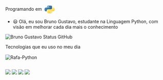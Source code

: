 Programando em </div>
<img align="center" alt="Rafa-Python" height="30" width="40" src="https://raw.githubusercontent.com/devicons/devicon/master/icons/python/python-original.svg">
</div>

- 😃 Olá, eu sou Bruno Gustavo, estudante na Linguagem Python, com visão em melhorar cada dia mais o conhecimento
  

 ![Bruno Gustavo Status GitHub](https://github-readme-stats.vercel.app/api?username=Bruno-lg-python&show_icons=true&theme=radical)
 
</div>

Tecnologias que eu uso no meu dia 

</div>
<img align="center" alt="Rafa-Python" height="50" width="150" 
  src="http://ForTheBadge.com/images/badges/made-with-python.svg">

</div>

##
</div> 
  <a href="https://instagram.com/bruno_gstv" target="_blank"><img src="https://img.shields.io/badge/-Instagram-%23E4405F?style=for-the-badge&logo=instagram&logoColor=white" target="_blank"></a> 
  <a href = "mailto:bgustavo1910@gmail.com"><img src="https://img.shields.io/badge/-Gmail-%23333?style=for-the-badge&logo=gmail&logoColor=white" target="_blank"></a>
 <a href="https://wa.me/5532984616707" target="_blank"><img src="https://img.shields.io/badge/WhatsApp-25D366?style=for-the-badge&logo=whatsapp&logoColor=white"target="_blank"></a>
 <a href="https://www.facebook.com/bgustavo1910" target="_blank"><img src="https://img.shields.io/badge/Facebook-1877F2?style=for-the-badge&logo=facebook&logoColor=white" target="_blank"></a>
</div>
